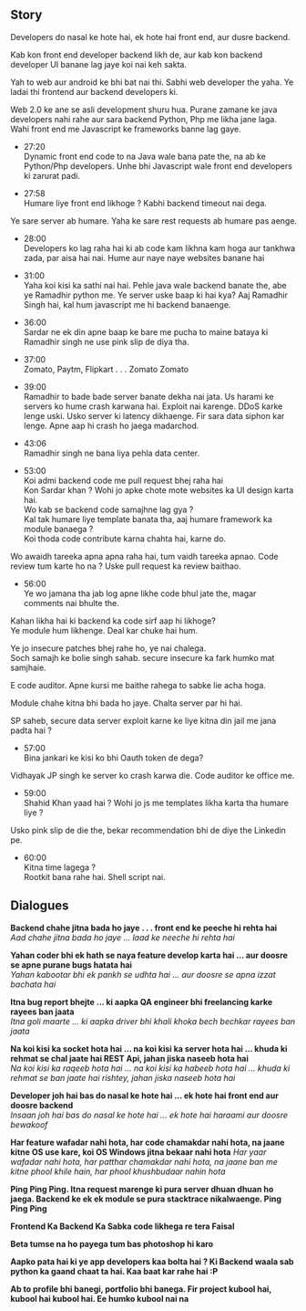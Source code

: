 ## Story

Developers do nasal ke hote hai, ek hote hai front end, aur dusre backend. 

Kab kon front end developer backend likh de, aur kab kon backend developer UI banane lag jaye koi nai keh sakta.

Yah to web aur android ke bhi bat nai thi. Sabhi web developer the yaha. Ye ladai thi frontend aur backend developers ki. 

Web 2.0 ke ane se asli development shuru hua. Purane zamane ke java developers nahi rahe aur sara backend Python, Php me likha jane laga.
Wahi front end me Javascript ke frameworks banne lag gaye.

* 27:20   
Dynamic front end code to na Java wale bana pate the, na ab ke Python/Php developers. Unhe bhi Javascript wale front end developers ki zarurat padi. 

* 27:58   
Humare liye front end likhoge ? Kabhi backend timeout nai dega. 

Ye sare server ab humare. Yaha ke sare rest requests ab humare pas aenge. 

* 28:00   
Developers ko lag raha hai ki ab code kam likhna kam hoga aur tankhwa zada, par aisa hai nai. Hume aur naye naye websites banane hai

* 31:00   
Yaha koi kisi ka sathi nai hai. Pehle java wale backend banate the, abe ye Ramadhir python me. Ye server uske baap ki hai kya? 
Aaj Ramadhir Singh hai, kal hum javascript me hi backend banaenge. 

* 36:00   
Sardar ne ek din apne baap ke bare me pucha to maine bataya ki Ramadhir singh ne use pink slip de diya tha.

* 37:00   
Zomato, Paytm, Flipkart . . . Zomato Zomato

* 39:00   
Ramadhir to bade bade server banate dekha nai jata. Us harami ke servers ko hume crash karwana hai. Exploit nai karenge. DDoS karke lenge uski. Usko server ki latency dikhaenge. Fir sara data siphon kar lenge. Apne aap hi crash ho jaega madarchod.

* 43:06   
Ramadhir singh ne bana liya pehla data center.   

* 53:00   
Koi admi backend code me pull request bhej raha hai  
Kon Sardar khan ? Wohi jo apke chote mote websites ka UI design karta hai.  
Wo kab se backend code samajhne lag gya ?   
Kal tak humare liye template banata tha, aaj humare framework ka module banaega ?    
Koi thoda code contribute karna chahta hai, karne do.   

Wo awaidh tareeka apna apna raha hai, tum vaidh tareeka apnao. Code review tum karte ho na ? 
Uske pull request ka review baithao.   
 
* 56:00   
Ye wo jamana tha jab log apne likhe code bhul jate the, magar comments nai bhulte the.   

Kahan likha hai ki backend ka code sirf aap hi likhoge?    
Ye module hum likhenge. Deal kar chuke hai hum.   

Ye jo insecure patches bhej rahe ho, ye nai chalega.    
Soch samajh ke bolie singh sahab. secure insecure ka fark humko mat samjhaie.   

E code auditor. Apne kursi me baithe rahega to sabke lie acha hoga.   

Module chahe kitna bhi bada ho jaye. Chalta server par hi hai.   

SP saheb, secure data server exploit karne ke liye kitna din jail me jana padta hai ?    

* 57:00    
Bina jankari ke kisi ko bhi Oauth token de dega?   

Vidhayak JP singh ke server ko crash karwa die. Code auditor ke office me.    

* 59:00   
Shahid Khan yaad hai ? Wohi jo js me templates likha karta tha humare liye ?    

Usko pink slip de die the, bekar recommendation bhi de diye the Linkedin pe.    

* 60:00    
Kitna time lagega ?    
Rootkit bana rahe hai. Shell script nai.  


## Dialogues 

**Backend chahe jitna bada ho jaye . . . front end ke peeche hi rehta hai**  
_Aad chahe jitna bada ho jaye ... laad ke neeche hi rehta hai_

**Yahan coder bhi ek hath se naya feature develop karta hai ... aur doosre se apne purane bugs hatata hai**   
_Yahan kabootar bhi ek pankh se udhta hai ... aur doosre se apna izzat bachata hai_

**Itna bug report bhejte ... ki aapka QA engineer bhi freelancing karke rayees ban jaata**   
_Itna goli maarte ... ki aapka driver bhi khali khoka bech bechkar rayees ban jaata_

**Na koi kisi ka socket hota hai ... na koi kisi ka server hota hai ... khuda ki rehmat se chal jaate hai REST Api, jahan jiska naseeb hota hai**   
_Na koi kisi ka raqeeb hota hai ... na koi kisi ka habeeb hota hai ... khuda ki rehmat se ban jaate hai rishtey, jahan jiska naseeb hota hai_

**Developer joh hai bas do nasal ke hote hai ... ek hote hai front end aur doosre backend**   
_Insaan joh hai bas do nasal ke hote hai ... ek hote hai haraami aur doosre bewakoof_   

**Har feature wafadar nahi hota, har code chamakdar nahi hota, na jaane kitne OS use kare, koi OS Windows jitna bekaar nahi hota**
_Har yaar wafadar nahi hota, har patthar chamakdar nahi hota, na jaane ban me kitne phool khile hain, har phool khushbudaar nahin hota_

**Ping Ping Ping. Itna request marenge ki pura server dhuan dhuan ho jaega. Backend ke ek ek module se pura stacktrace nikalwaenge. Ping Ping Ping**

**Frontend Ka Backend Ka Sabka code likhega re tera Faisal**

**Beta tumse na ho payega tum bas photoshop hi karo**

**Aapko pata hai ki ye app developers kaa bolta hai ? Ki Backend waala sab python ka gaand chaat ta hai.
Kaa baat kar rahe hai :P**

**Ab to profile bhi banegi, portfolio bhi banega. Fir project kubool hai, kubool hai kubool hai. Ee humko kubool nai na**
